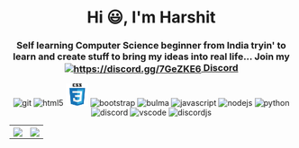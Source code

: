 <h1 align="center">Hi 😃, I'm Harshit</h1>
<h3 align="center">Self learning Computer Science beginner from India tryin' to learn and create stuff to bring my ideas into real life... Join my <a href="https://discord.gg/7GeZKE6" target="blank"><img align="center" src="https://cdn.jsdelivr.net/npm/simple-icons@3.0.1/icons/discord.svg" alt="https://discord.gg/7GeZKE6" height="30" width="30" /> Discord</a> </h3>

<p align="center">  
<img src="https://www.vectorlogo.zone/logos/git-scm/git-scm-icon.svg" alt="git" width="40" height="40"/> <img src="https://devicons.github.io/devicon/devicon.git/icons/html5/html5-original-wordmark.svg" alt="html5" width="40" height="40"/> <img src="https://raw.githubusercontent.com/github/explore/80688e429a7d4ef2fca1e82350fe8e3517d3494d/topics/css/css.png" alt="css" width="40" height="40"/> <img src="https://devicons.github.io/devicon/devicon.git/icons/bootstrap/bootstrap-plain.svg" alt="bootstrap" width="40" height="40"/>
<img src="https://raw.githubusercontent.com/gilbarbara/logos/804dc257b59e144eaca5bc6ffd16949752c6f789/logos/bulma.svg" alt="bulma" width="40" height="40"/>  
<img src="https://devicons.github.io/devicon/devicon.git/icons/javascript/javascript-original.svg" alt="javascript" width="40" height="40"/> 
<img src="https://pngimage.net/wp-content/uploads/2018/06/nodejs-logo-png-8.png" alt="nodejs" width="40" height="40"/>
<img src="https://devicons.github.io/devicon/devicon.git/icons/python/python-original.svg" alt="python" width="40" height="40"/> 
<img src="https://cdn.iconscout.com/icon/free/png-512/discord-3-569463.png" alt="discord" width="40" height="40"/>
<img src="https://cdn.worldvectorlogo.com/logos/visual-studio-code.svg" alt="vscode" width="40" height="40"/>  
<img src="https://avatars0.githubusercontent.com/u/26492485?s=200&v=4" alt="discordjs" width="40" height="40"/>  
<br>
<table><tr>
<td align="center" style="padding=0;width=50%;"><img align = "center" alt-"Harshit's Github Stats" src ="https://github-readme-stats.harshitkumarojha.vercel.app/api?username=HarshitKumarOjha&show_icons=true&count_private=true&hide=stars&theme=default" /></td>
<td align="center" style="padding=0;width=50%;"><img align = "center" alt-"Harshit's Github Stats" src ="https://github-readme-stats.harshitkumarojha.vercel.app/api/top-langs/?username=HarshitKumarOjha&show_icons=true&layout=compact&theme=default" /></td> 
</tr></table>  
